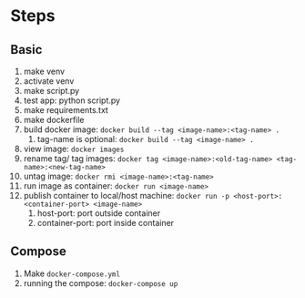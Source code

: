 # Steps

## Basic

1. make venv
2. activate venv
3. make script.py
4. test app: python script.py
5. make requirements.txt
6. make dockerfile
7. build docker image: `docker build --tag <image-name>:<tag-name> .`
   1. tag-name is optional: `docker build --tag <image-name> .`
8. view image: `docker images`
9. rename tag/ tag images: `docker tag <image-name>:<old-tag-name> <tag-name>:<new-tag-name>`
10. untag image: `docker rmi <image-name>:<tag-name>`
11. run image as container: `docker run <image-name>`
12. publish container to local/host machine: `docker run -p <host-port>:<container-port> <image-name>`
    1. host-port: port outside container
    2. container-port: port inside container

## Compose

1. Make `docker-compose.yml`
2. running the compose: `docker-compose up`
